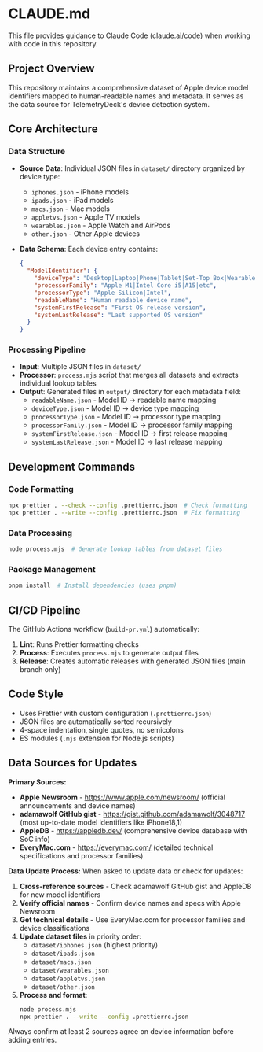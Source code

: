 # CLAUDE.md

This file provides guidance to Claude Code (claude.ai/code) when working with code in this repository.

## Project Overview

This repository maintains a comprehensive dataset of Apple device model identifiers mapped to human-readable names and metadata. It serves as the data source for TelemetryDeck's device detection system.

## Core Architecture

### Data Structure
- **Source Data**: Individual JSON files in `dataset/` directory organized by device type:
  - `iphones.json` - iPhone models
  - `ipads.json` - iPad models
  - `macs.json` - Mac models
  - `appletvs.json` - Apple TV models
  - `wearables.json` - Apple Watch and AirPods
  - `other.json` - Other Apple devices

- **Data Schema**: Each device entry contains:
  ```json
  {
    "ModelIdentifier": {
      "deviceType": "Desktop|Laptop|Phone|Tablet|Set-Top Box|Wearable|Headset",
      "processorFamily": "Apple M1|Intel Core i5|A15|etc",
      "processorType": "Apple Silicon|Intel",
      "readableName": "Human readable device name",
      "systemFirstRelease": "First OS release version",
      "systemLastRelease": "Last supported OS version"
    }
  }
  ```

### Processing Pipeline
- **Input**: Multiple JSON files in `dataset/`
- **Processor**: `process.mjs` script that merges all datasets and extracts individual lookup tables
- **Output**: Generated files in `output/` directory for each metadata field:
  - `readableName.json` - Model ID → readable name mapping
  - `deviceType.json` - Model ID → device type mapping
  - `processorType.json` - Model ID → processor type mapping
  - `processorFamily.json` - Model ID → processor family mapping
  - `systemFirstRelease.json` - Model ID → first release mapping
  - `systemLastRelease.json` - Model ID → last release mapping

## Development Commands

### Code Formatting
```bash
npx prettier . --check --config .prettierrc.json  # Check formatting
npx prettier . --write --config .prettierrc.json  # Fix formatting
```

### Data Processing
```bash
node process.mjs  # Generate lookup tables from dataset files
```

### Package Management
```bash
pnpm install  # Install dependencies (uses pnpm)
```

## CI/CD Pipeline

The GitHub Actions workflow (`build-pr.yml`) automatically:
1. **Lint**: Runs Prettier formatting checks
2. **Process**: Executes `process.mjs` to generate output files
3. **Release**: Creates automatic releases with generated JSON files (main branch only)

## Code Style

- Uses Prettier with custom configuration (`.prettierrc.json`)
- JSON files are automatically sorted recursively
- 4-space indentation, single quotes, no semicolons
- ES modules (`.mjs` extension for Node.js scripts)

## Data Sources for Updates

**Primary Sources:**
- **Apple Newsroom** - https://www.apple.com/newsroom/ (official announcements and device names)
- **adamawolf GitHub gist** - https://gist.github.com/adamawolf/3048717 (most up-to-date model identifiers like iPhone18,1)
- **AppleDB** - https://appledb.dev/ (comprehensive device database with SoC info)
- **EveryMac.com** - https://everymac.com/ (detailed technical specifications and processor families)

**Data Update Process:**
When asked to update data or check for updates:

1. **Cross-reference sources** - Check adamawolf GitHub gist and AppleDB for new model identifiers
2. **Verify official names** - Confirm device names and specs with Apple Newsroom
3. **Get technical details** - Use EveryMac.com for processor families and device classifications
4. **Update dataset files** in priority order:
   - `dataset/iphones.json` (highest priority)
   - `dataset/ipads.json`
   - `dataset/macs.json`
   - `dataset/wearables.json`
   - `dataset/appletvs.json`
   - `dataset/other.json`
5. **Process and format**:
   ```bash
   node process.mjs
   npx prettier . --write --config .prettierrc.json
   ```

Always confirm at least 2 sources agree on device information before adding entries.